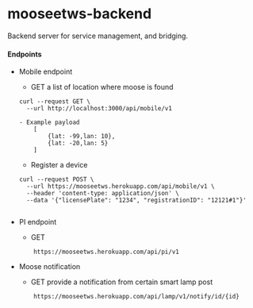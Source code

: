 # mooseetws-backend
Backend server for service management, and bridging.


#### Endpoints

- Mobile endpoint

    - GET a list of location where moose is found
    
    ```
    curl --request GET \
      --url http://localhost:3000/api/mobile/v1
    
   - Example payload 
        [
            {lat: -99,lan: 10},
            {lat: -20,lan: 5}
        ]
    ```
    
    - Register a device
    
    ```
    curl --request POST \
      --url https://mooseetws.herokuapp.com/api/mobile/v1 \
      --header 'content-type: application/json' \
      --data '{"licensePlate": "1234", "registrationID": "12121#1"}'
      
    ```


- PI endpoint
    - GET 
    ``` 
        https://mooseetws.herokuapp.com/api/pi/v1
    ```
    
- Moose notification
    - GET provide a notification from certain smart lamp post 
    ``` 
        https://mooseetws.herokuapp.com/api/lamp/v1/notify/id/{id}
    ```
    
    
